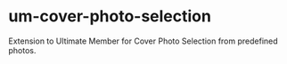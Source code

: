 # um-cover-photo-selection
Extension to Ultimate Member for Cover Photo Selection from predefined photos.
